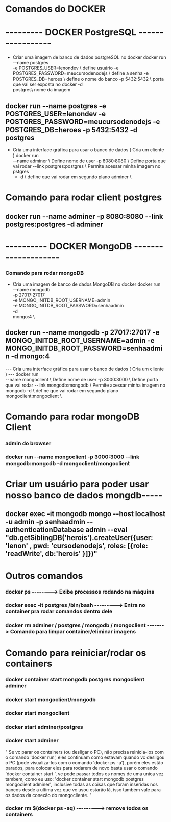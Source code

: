 # Comandos do DOCKER
# ---------       DOCKER PostgreSQL     -----------------

*  Criar uma imagem de banco de dados postgreSQL no docker
docker run \
    --name postgres \
    -e POSTGRES_USER=lenondev \ define usuário
    -e POSTGRES_PASSWORD=meucursodenodejs \ define a senha
    -e POSTGRES_DB=heroes \ define o nome do banco
    -p 5432:5432 \ porta que vai ser exposta no docker
    -d \
    postgres\ nome da imagem

## docker run --name postgres -e POSTGRES_USER=lenondev -e POSTGRES_PASSWORD=meucursodenodejs -e POSTGRES_DB=heroes -p 5432:5432 -d postgres

*  Cria uma interface gráfica para usar o banco de dados ( Cria um cliente )
docker run \
    --name adminer \ Define nome de user
    -p 8080:8080 \ Define porta que vai rodar
    --link postgres:postgres \ Permite acessar minha imagem no pstgres
    - d \ define que vai rodar em segundo plano
    adminer \ 

# Comando para rodar client postgres
## docker run --name adminer -p 8080:8080 --link postgres:postgres -d adminer







# ----------            DOCKER MongoDB       --------------------
### Comando para rodar mongoDB
*  Cria uma imagem de banco de dados MongoDB no docker
 docker run \
    --name mongodb \
    -p 27017:27017 \
    -e MONGO_INITDB_ROOT_USERNAME=admin \
    -e MONGO_INITDB_ROOT_PASSWORD=senhaadmin \
    -d \
    mongo:4 \

## docker run --name mongodb -p 27017:27017 -e MONGO_INITDB_ROOT_USERNAME=admin -e MONGO_INITDB_ROOT_PASSWORD=senhaadmin -d mongo:4

--- Cria uma interface gráfica para usar o banco de dados ( Cria um cliente ) ---
docker run \
    --name mongoclient \ Define nome de user
    -p 3000:3000 \ Define porta que vai rodar
    --link mongodb:mongodb \ Permite acessar minha imagem no mongodb
    -d \ define que vai rodar em segundo plano
    mongoclient:mongoclient \ 

# Comando para rodar mongoDB Client
### admin do browser
### docker run --name mongoclient -p 3000:3000 --link mongodb:mongodb -d mongoclient/mongoclient



# Criar um usuário para poder usar nosso banco de dados mongdb-----

## docker exec -it mongodb mongo --host localhost -u admin -p senhaadmin --authenticationDatabase admin --eval "db.getSiblingDB('herois').createUser({user: 'lenon' , pwd: 'cursodenodejs', roles: [{role: 'readWrite', db:'herois' }]})"



# Outros comandos

### docker ps --------> Exibe processos rodando na máquina

### docker exec -it postgres /bin/bash ---------> Entra no container pra rodar comandos dentro dele

### docker rm adminer / postgres / mongodb / mongoclient  ------->  Comando para limpar container/eliminar imagens


# Comando para reiniciar/rodar os containers
### docker container start mongodb postgres mongoclient adminer
### docker start mongoclient/mongodb
### docker start mongoclient
### docker start adminer/postgres
### docker start adminer

" Se vc parar os containers (ou desligar o PC), não precisa reinicia-los com o comando 'docker run', eles continuam como estavam quando vc desligou o PC (pode visualiza-los com o comando 'docker ps -a'), porém eles estão parados, para colocar eles para rodarem de novo basta usar o comando 'docker container start ', vc pode passar todos os nomes de uma unica vez tambem, como eu uso: 'docker container start mongodb postgres mongoclient adminer', inclusive todas as coisas que foram inseridas nos bancos desde a ultima vez que vc usou estarão lá, isso também vale para os dados da conexão do mongocliente. "


### docker rm $(docker ps -aq)      ---------> remove todos os containers


